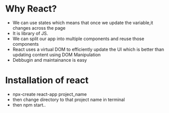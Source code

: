   # Why React?

   - We can use states which means that once we update the variable,it changes across the page
   - It is library of JS.
   - We can split our app into multiple components and reuse those components
   - React uses a virtual DOM to efficiently update the UI which is better  than updating content using DOM Manipulation
   - Debbugin and maintainance is easy

  # Installation of react
   - npx-create react-app project_name
   - then change directory to that project name  in terminal
   -  then npm start..
